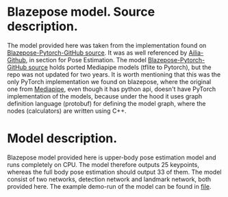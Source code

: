 # Blazepose model. Source description.
The model provided here was taken from the implementation found on [Blazepose-Pytorch-GitHub source](https://github.com/zmurez/MediaPipePyTorch/tree/master). It was as well referenced by [Ailia-Github](https://github.com/axinc-ai/ailia-models), in section for Pose Estimation.
The model [Blazepose-Pytorch-GitHub source](https://github.com/zmurez/MediaPipePyTorch/tree/master) holds ported Mediapipe models (tflite to Pytorch), but the repo was not updated for two years.
It is worth mentioning that this was the only PyTorch implementation we found on blazepose, where the original one from [Mediapipe](https://github.com/google/mediapipe), even though it has python api, doesn't have PyTorch implementation of the models, because under the hood it uses graph definition language (protobuf) for defining the model graph, where the nodes (calculators) are written using C++.

# Model description.
Blazepose model provided here is upper-body pose estimation model and runs completely on CPU. The model therefore outputs 25 keypoints, whereas the full body pose estimation should output 33 of them.
The model consist of two networks, detection network and landmark network, both provided here.
The example demo-run of the model can be found in [file](blazepose_demo.py).
